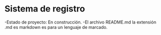 <h1> Sistema de registro </h1>

-Estado de proyecto: En construcción.
-El archivo README.md la extensión .md es markdown es para un lenguaje de marcado.
